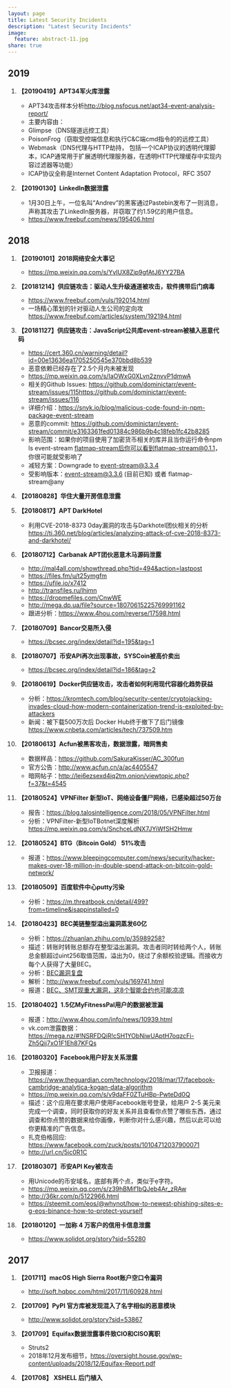 ```yaml
---
layout: page
title: Latest Security Incidents
description: "Latest Security Incidents"
image:
  feature: abstract-11.jpg
share: true
---
```


2019
---
1. **【20190419】APT34军火库泄露**
    - APT34攻击样本分析<http://blog.nsfocus.net/apt34-event-analysis-report/>
    - 主要内容由：
    - Glimpse（DNS隧道远控工具）
    - PoisonFrog（窃取受控端信息和执行C&C端cmd指令的的远控工具）
    - Webmask（DNS代理与HTTP劫持， 包括一个ICAP协议的透明代理脚本，ICAP通常用于扩展透明代理服务器，在透明HTTP代理缓存中实现内容过滤器等功能）
    - ICAP协议全称是Internet Content Adaptation Protocol，RFC 3507

1. **【20190130】LinkedIn数据泄露**
    - 1月30日上午，一位名叫“Andrev”的黑客通过Pastebin发布了一则消息，声称其攻击了LinkedIn服务器，并窃取了约1.59亿的用户信息。
    - <https://www.freebuf.com/news/195406.html>

2018
---
1. **【20190101】2018网络安全大事记**
    - <https://mp.weixin.qq.com/s/YvlUX8Zjp9gfAtJ6YY27BA>

1. **【20181214】供应链攻击：驱动人生升级通道被攻击，软件携带后门病毒**
    - <https://www.freebuf.com/vuls/192014.html>
    - 一场精心策划的针对驱动人生公司的定向攻<https://www.freebuf.com/articles/system/192194.html>
    
1. **【20181127】供应链攻击：JavaScript公共库event-stream被植入恶意代码**
    - <https://cert.360.cn/warning/detail?id=00e13636ea1705250545e370bbd8b539>
    - 恶意依赖已经存在了2.5个月内未被发现
    - <https://mp.weixin.qq.com/s/IaOWxG0XLvn2znvvP1dmwA>
    - 相关的Github Issues: <https://github.com/dominictarr/event-stream/issues/115><https://github.com/dominictarr/event-stream/issues/116>
    - 详细介绍：<https://snyk.io/blog/malicious-code-found-in-npm-package-event-stream>
    - 恶意的commit: <https://github.com/dominictarr/event-stream/commit/e3163361fed01384c986b9b4c18feb1fc42b8285>
    - 影响范围：如果你的项目使用了加密货币相关的库并且当你运行命令npm ls event-stream flatmap-stream后你可以看到flatmap-stream@0.1.1，你很可能就受影响了
    - 减轻方案：Downgrade to event-stream@3.3.4
    - 受影响版本：event-stream@3.3.6 (目前已知) 或者 flatmap-stream@any

1. **【20180828】华住大量开房信息泄露**

1. **【20180817】APT DarkHotel**
    - 利用CVE-2018-8373 0day漏洞的攻击与Darkhotel团伙相关的分析<https://ti.360.net/blog/articles/analyzing-attack-of-cve-2018-8373-and-darkhotel/>

1. **【20180712】Carbanak APT团伙恶意木马源码泄露**
    - <http://mal4all.com/showthread.php?tid=494&action=lastpost>
    - <https://files.fm/u/t25ymgfm> 
    - <https://ufile.io/x7412> 
    - <http://transfiles.ru/lhjmn> 
    - <https://dropmefiles.com/CnwWE>
    - <http://mega.dp.ua/file?source=18070615225769991162>
    - 跟进分析：<https://www.4hou.com/reverse/17598.html>

1. **【20180709】Bancor交易所入侵**
    - <https://bcsec.org/index/detail?id=195&tag=1>

1. **【20180707】币安API再次出现事故，SYSCoin被高价卖出**
    - <https://bcsec.org/index/detail?id=186&tag=2>

1. **【20180619】Docker供应链攻击，攻击者如何利用现代容器化趋势获益**
    - 分析：<https://kromtech.com/blog/security-center/cryptojacking-invades-cloud-how-modern-containerization-trend-is-exploited-by-attackers>
    - 新闻：被下载500万次后 Docker Hub终于撤下了后门镜像<https://www.cnbeta.com/articles/tech/737509.htm>
    
1. **【20180613】Acfun被黑客攻击，数据泄露，暗网售卖**
    - 数据样品：<https://github.com/SakuraKisser/AC_300fun>
    - 官方公告：<http://www.acfun.cn/a/ac4405547>
    - 暗网帖子：<http://lei6ezsexd4iq2tm.onion/viewtopic.php?f=37&t=4545>

1. **【20180524】VPNFilter 新型IoT、网络设备僵尸网络，已感染超过50万台**
    - 报告：<https://blog.talosintelligence.com/2018/05/VPNFilter.html>
    - 分析：VPNFilter-新型IoTBotnet深度解析<https://mp.weixin.qq.com/s/SnchceLdNX7JYiWfSH2Hmw>

1. **【20180524】BTG（Bitcoin Gold） 51%攻击**
    - 报道：<https://www.bleepingcomputer.com/news/security/hacker-makes-over-18-million-in-double-spend-attack-on-bitcoin-gold-network/>

1. **【20180509】百度软件中心putty污染**
    - 分析：<https://m.threatbook.cn/detail/499?from=timeline&isappinstalled=0>
    
1. **【20180423】BEC美链整型溢出漏洞蒸发60亿**
    - 分析：<https://zhuanlan.zhihu.com/p/35989258?>
    - 描述：转账时转账总额存在整型溢出漏洞。攻击者同时转给两个人，转账总金额超过uint256取值范围，溢出为0，绕过了余额校验逻辑。而接收方每个人获得了大量BEC。
    - 分析：[BEC漏洞复盘](https://mp.weixin.qq.com/s?__biz=MzA5MzkwOTgxNg==&mid=2448102023&idx=1&sn=170a474563fe529f9e34b2484cc10bc0&chksm=844914d0b33e9dc686859ef4d0e64456ea5ea1d6710c5de23dd4ebeaa2823096dff577587fc3&mpshare=1&scene=1&srcid=0423SJCIe5iwvrkgwcHLjwLO&rd2werd=1#wechat_redirect)
    - 解析：<http://www.freebuf.com/vuls/169741.html>
    - 报道：[BEC、SMT现重大漏洞，这8个智能合约也可能凉凉](https://mp.weixin.qq.com/s?__biz=MjM5MzEwMzIxMA==&mid=2653192606&idx=1&sn=11a066f4335943dce0459ca5dd26d95c&chksm=bd4c0d9b8a3b848d599e131a1c22da6704281c11b8ce546bb6322b437ad20d674c9328d1c612&mpshare=1&scene=1&srcid=04251KjkUxjVdIk74d5aIx7X%23rd)

1. **【20180402】1.5亿MyFitnessPal用户的数据被泄漏**
    - 报道：http://www.4hou.com/info/news/10939.html
    - vk.com泄露数据：https://mega.nz/#!NSRFDQiR!cSH1YObNiwUAptH7oqzcFi-Zh5Qij7xO1F1Eh87KFQs

1. **【20180320】Facebook用户好友关系泄露**
    - 卫报报道：<https://www.theguardian.com/technology/2018/mar/17/facebook-cambridge-analytica-kogan-data-algorithm>
    - <https://mp.weixin.qq.com/s/v9daFF0ZTuHBp-PwteDd0Q>
    - 描述：这个应用在要求用户使用Facebook账号登录，给用户 2-5 美元来完成一个调查，同时获取你的好友关系并且查看你点赞了哪些东西，通过调查和你点赞的数据来给你画像，判断你对什么感兴趣，然后以此可以给你更精准的广告信息。
    - 扎克伯格回应: <https://www.facebook.com/zuck/posts/10104712037900071>
    - <http://url.cn/5ic0R1C>

1. **【20180307】币安API Key被攻击**
    - 用Unicode的币安域名，底部有两个点，类似于ẹ字符。
    - <https://mp.weixin.qq.com/s/z39hBMif1bQJeb4Ar_zRAw>
    - <http://36kr.com/p/5122966.html>
    - https://steemit.com/eos/@whynot/how-to-newest-phishing-sites-e-g-eos-binance-how-to-protect-yourself

1. **【20180120】一加称 4 万客户的信用卡信息泄露**
    - <https://www.solidot.org/story?sid=55280>


2017
---
1. **【201711】macOS High Sierra Root账户空口令漏洞**
    - <http://soft.hqbpc.com/html/2017/11/60928.html>


1. **【201709】PyPI 官方库被发现混入了名字相似的恶意模块**
    - http://www.solidot.org/story?sid=53867


1. **【201709】Equifax数据泄露事件致CIO和CISO离职**
    - Struts2
    - 2018年12月发布细节，<https://oversight.house.gov/wp-content/uploads/2018/12/Equifax-Report.pdf>

1. **【201708】 XSHELL 后门植入**
